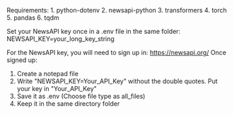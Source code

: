 Requirements:
    1. python-dotenv
    2. newsapi-python
    3. transformers
    4. torch
    5. pandas
    6. tqdm

Set your NewsAPI key once in a .env file in the same folder:
    NEWSAPI_KEY=your_long_key_string

For the NewsAPI key, you will need to sign up in: https://newsapi.org/
Once signed up:
1. Create a notepad file
2. Write "NEWSAPI_KEY=Your_API_Key" without the double quotes. Put your key in "Your_API_Key"
3. Save it as .env (Choose file type as all_files)
4. Keep it in the same directory folder
